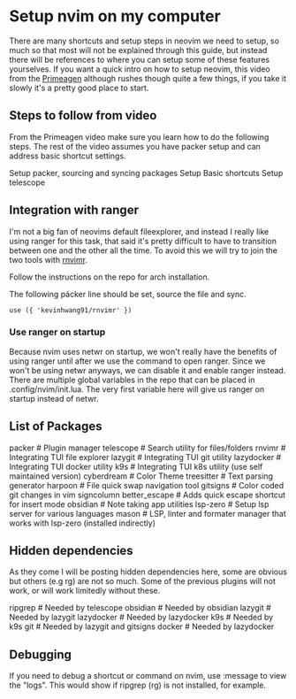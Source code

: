 # Setup nvim on my computer
There are many shortcuts and setup steps in neovim we need to setup, so much so that most will not be explained through this guide, but instead there will be references to where you can setup some of these features yourselves. If you want a quick intro on how to setup neovim, this video from the [Primeagen](https://www.youtube.com/watch?v=w7i4amO_zaE) although rushes though quite a few things, if you take it slowly it's a pretty good place to start.

## Steps to follow from video
From the Primeagen video make sure you learn how to do the following steps. The rest of the video assumes you have packer setup and can address basic shortcut settings.

Setup packer, sourcing and syncing packages
Setup Basic shortcuts
Setup telescope

## Integration with ranger
I'm not a big fan of neovims default fileexplorer, and instead I really like using ranger for this task, that said it's pretty difficult to have to transition between one and the other all the time. To avoid this we will try to join the two tools with [rnvimr](https://github.com/kevinhwang91/rnvimr).

Follow the instructions on the repo for arch installation.

The following pácker line should be set, source the file and sync.

```
use ({ 'kevinhwang91/rnvimr' })
```

### Use ranger on startup
Because nvim uses netwr on startup, we won't really have the benefits of using ranger until after we use the command to open ranger. Since we won't be using netwr anyways, we can disable it and enable ranger instead. There are multiple global variables in the repo that can be placed in .config/nvim/init.lua. The very first variable here will give us ranger on startup instead of netwr.

## List of Packages
packer              # Plugin manager
telescope           # Search utility for files/folders
rnvimr              # Integrating TUI file explorer
lazygit             # Integrating TUI git utility
lazydocker          # Integrating TUI docker utility
k9s                 # Integrating TUI k8s utility (use self maintained version)
cyberdream          # Color Theme
treesitter          # Text parsing generator
harpoon             # File quick swap navigation tool
gitsigns            # Color coded git changes in vim signcolumn
better_escape       # Adds quick escape shortcut for insert mode
obsidian            # Note taking app utilities
lsp-zero            # Setup lsp server for various languages
mason               # LSP, linter and formater manager that works with lsp-zero (installed indirectly)

## Hidden dependencies
As they come I will be posting hidden dependencies here, some are obvious but others (e.g rg) are not so much. Some of the previous plugins will not work, or will work limitedly without these.

ripgrep             # Needed by telescope
obsidian            # Needed by obsidian
lazygit             # Needed by lazygit
lazydocker          # Needed by lazydocker
k9s                 # Needed by k9s
git                 # Needed by lazygit and gitsigns
docker              # Needed by lazydocker

## Debugging
If you need to debug a shortcut or command on nvim, use :message to view the "logs". This would show if ripgrep (rg) is not installed, for example.

